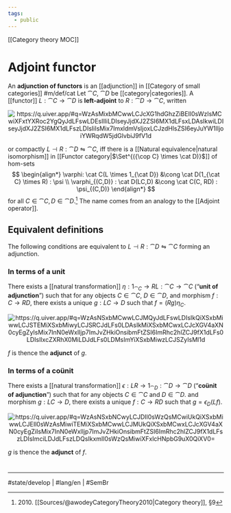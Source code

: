 ```yaml
---
tags:
  - public
---
```

[[Category theory MOC]]
# Adjoint functor

An **adjunction of functors** is an [[adjunction]] in [[Category of small categories]] #m/def/cat
Let $\cat C$, $\cat D$ be [[category|categories]].
A [[functor]] $L : \cat C \to \cat D$ is **left-adjoint** to $R : \cat D \to \cat C$, written

<p align="center"><img align="center" src="https://i.upmath.me/svg/%0A%5Cusetikzlibrary%7Bcalc%7D%0A%5Cusetikzlibrary%7Bdecorations.pathmorphing%7D%0A%5Ctikzset%7Bcurve%2F.style%3D%7Bsettings%3D%7B%231%7D%2Cto%20path%3D%7B(%5Ctikztostart)%0A%20%20%20%20..%20controls%20(%24(%5Ctikztostart)!%5Cpv%7Bpos%7D!(%5Ctikztotarget)!%5Cpv%7Bheight%7D!270%3A(%5Ctikztotarget)%24)%0A%20%20%20%20and%20(%24(%5Ctikztostart)!1-%5Cpv%7Bpos%7D!(%5Ctikztotarget)!%5Cpv%7Bheight%7D!270%3A(%5Ctikztotarget)%24)%0A%20%20%20%20..%20(%5Ctikztotarget)%5Ctikztonodes%7D%7D%2C%0A%20%20%20%20settings%2F.code%3D%7B%5Ctikzset%7Bquiver%2F.cd%2C%231%7D%0A%20%20%20%20%20%20%20%20%5Cdef%5Cpv%23%231%7B%5Cpgfkeysvalueof%7B%2Ftikz%2Fquiver%2F%23%231%7D%7D%7D%2C%0A%20%20%20%20quiver%2F.cd%2Cpos%2F.initial%3D0.35%2Cheight%2F.initial%3D0%7D%0A%25%20TikZ%20arrowhead%2Ftail%20styles.%0A%5Ctikzset%7Btail%20reversed%2F.code%3D%7B%5Cpgfsetarrowsstart%7Btikzcd%20to%7D%7D%7D%0A%5Ctikzset%7B2tail%2F.code%3D%7B%5Cpgfsetarrowsstart%7BImplies%5Breversed%5D%7D%7D%7D%0A%5Ctikzset%7B2tail%20reversed%2F.code%3D%7B%5Cpgfsetarrowsstart%7BImplies%7D%7D%7D%0A%25%20TikZ%20arrow%20styles.%0A%5Ctikzset%7Bno%20body%2F.style%3D%7B%2Ftikz%2Fdash%20pattern%3Don%200%20off%201mm%7D%7D%0A%25%20https%3A%2F%2Fq.uiver.app%2F%23q%3DWzAsMixbMCwwLCJcXG1hdGhzZiBEIl0sWzIsMCwiXFxtYXRoc2YgQyJdLFswLDEsIlIiLDIseyJjdXJ2ZSI6MX1dLFsxLDAsIkwiLDIseyJjdXJ2ZSI6MX1dLFszLDIsIiIsMix7ImxldmVsIjoxLCJzdHlsZSI6eyJuYW1lIjoiYWRqdW5jdGlvbiJ9fV1d%0A%5C%5B%5Cbegin%7Btikzcd%7D%0A%09%7B%5Cmathsf%20D%7D%20%26%26%20%7B%5Cmathsf%20C%7D%0A%09%5Carrow%5B%22%22%7Bname%3D0%2C%20anchor%3Dcenter%2C%20inner%20sep%3D0%7D%2C%20%22R%22'%2C%20curve%3D%7Bheight%3D6pt%7D%2C%20from%3D1-1%2C%20to%3D1-3%5D%0A%09%5Carrow%5B%22%22%7Bname%3D1%2C%20anchor%3Dcenter%2C%20inner%20sep%3D0%7D%2C%20%22L%22'%2C%20curve%3D%7Bheight%3D6pt%7D%2C%20from%3D1-3%2C%20to%3D1-1%5D%0A%09%5Carrow%5B%22%5Cdashv%22%7Banchor%3Dcenter%2C%20rotate%3D-90%7D%2C%20draw%3Dnone%2C%20from%3D1%2C%20to%3D0%5D%0A%5Cend%7Btikzcd%7D%5C%5D%0A#invert" alt="https://q.uiver.app/#q=WzAsMixbMCwwLCJcXG1hdGhzZiBEIl0sWzIsMCwiXFxtYXRoc2YgQyJdLFswLDEsIlIiLDIseyJjdXJ2ZSI6MX1dLFsxLDAsIkwiLDIseyJjdXJ2ZSI6MX1dLFszLDIsIiIsMix7ImxldmVsIjoxLCJzdHlsZSI6eyJuYW1lIjoiYWRqdW5jdGlvbiJ9fV1d" /></p>

or compactly $L \dashv R : \cat D \leftrightharpoons \cat C$,
iff there is a [[Natural equivalence|natural isomorphism]] in [[Functor category|$\Set^{({\cop C} \times \cat D)}$]] of hom-sets
$$
\begin{align*}
\varphi: \cat C(L \times 1_{\cat D}) &\cong \cat D(1_{\cat C} \times R) : \psi \\
\varphi_{(C,D)} : \cat D(LC,D) &\cong \cat C(C, RD) : \psi_{(C,D)}
\end{align*}
$$
for all $C \in \cat C, D \in \cat D$.[^2010]
The name comes from an analogy to the [[Adjoint operator]].


  [^2010]: 2010\. [[Sources/@awodeyCategoryTheory2010|Category theory]], §9

## Equivalent definitions

The following conditions are equivalent to $L \dashv R : \cat D \leftrightharpoons \cat C$ forming an adjunction.

### In terms of a unit

There exists a [[natural transformation]] $\eta : 1_{\cat C} \to RL : \cat C \to \cat C$ (“**unit of adjunction**”) 
such that for any objects $C \in \cat C$, $D \in \cat D$, and morphism $f : C \to RD$, 
there exists a unique $g: LC \to D$ such that $f = (Rg)\eta_{C}$.

<p align="center"><img align="center" src="https://i.upmath.me/svg/%0A%5Cusetikzlibrary%7Bcalc%7D%0A%5Cusetikzlibrary%7Bdecorations.pathmorphing%7D%0A%5Ctikzset%7Bcurve%2F.style%3D%7Bsettings%3D%7B%231%7D%2Cto%20path%3D%7B(%5Ctikztostart)%0A%20%20%20%20..%20controls%20(%24(%5Ctikztostart)!%5Cpv%7Bpos%7D!(%5Ctikztotarget)!%5Cpv%7Bheight%7D!270%3A(%5Ctikztotarget)%24)%0A%20%20%20%20and%20(%24(%5Ctikztostart)!1-%5Cpv%7Bpos%7D!(%5Ctikztotarget)!%5Cpv%7Bheight%7D!270%3A(%5Ctikztotarget)%24)%0A%20%20%20%20..%20(%5Ctikztotarget)%5Ctikztonodes%7D%7D%2C%0A%20%20%20%20settings%2F.code%3D%7B%5Ctikzset%7Bquiver%2F.cd%2C%231%7D%0A%20%20%20%20%20%20%20%20%5Cdef%5Cpv%23%231%7B%5Cpgfkeysvalueof%7B%2Ftikz%2Fquiver%2F%23%231%7D%7D%7D%2C%0A%20%20%20%20quiver%2F.cd%2Cpos%2F.initial%3D0.35%2Cheight%2F.initial%3D0%7D%0A%25%20TikZ%20arrowhead%2Ftail%20styles.%0A%5Ctikzset%7Btail%20reversed%2F.code%3D%7B%5Cpgfsetarrowsstart%7Btikzcd%20to%7D%7D%7D%0A%5Ctikzset%7B2tail%2F.code%3D%7B%5Cpgfsetarrowsstart%7BImplies%5Breversed%5D%7D%7D%7D%0A%5Ctikzset%7B2tail%20reversed%2F.code%3D%7B%5Cpgfsetarrowsstart%7BImplies%7D%7D%7D%0A%25%20TikZ%20arrow%20styles.%0A%5Ctikzset%7Bno%20body%2F.style%3D%7B%2Ftikz%2Fdash%20pattern%3Don%200%20off%201mm%7D%7D%0A%25%20https%3A%2F%2Fq.uiver.app%2F%23q%3DWzAsNSxbMCwwLCJMQyJdLFswLDIsIkQiXSxbMiwwLCJSTEMiXSxbMiwyLCJSRCJdLFs0LDAsIkMiXSxbMCwxLCJcXGV4aXN0cyEgZyIsMix7InN0eWxlIjp7ImJvZHkiOnsibmFtZSI6ImRhc2hlZCJ9fX1dLFs0LDIsIlxcZXRhX0MiLDJdLFs0LDMsImYiXSxbMiwzLCJSZyIsMl1d%0A%5C%5B%5Cbegin%7Btikzcd%7D%0A%09LC%20%26%26%20RLC%20%26%26%20C%20%5C%5C%0A%09%5C%5C%0A%09D%20%26%26%20RD%0A%09%5Carrow%5B%22%7B%5Cexists!%20g%7D%22'%2C%20dashed%2C%20from%3D1-1%2C%20to%3D3-1%5D%0A%09%5Carrow%5B%22Rg%22'%2C%20from%3D1-3%2C%20to%3D3-3%5D%0A%09%5Carrow%5B%22%7B%5Ceta_C%7D%22'%2C%20from%3D1-5%2C%20to%3D1-3%5D%0A%09%5Carrow%5B%22f%22%2C%20from%3D1-5%2C%20to%3D3-3%5D%0A%5Cend%7Btikzcd%7D%5C%5D%0A#invert" alt="https://q.uiver.app/#q=WzAsNSxbMCwwLCJMQyJdLFswLDIsIkQiXSxbMiwwLCJSTEMiXSxbMiwyLCJSRCJdLFs0LDAsIkMiXSxbMCwxLCJcXGV4aXN0cyEgZyIsMix7InN0eWxlIjp7ImJvZHkiOnsibmFtZSI6ImRhc2hlZCJ9fX1dLFs0LDIsIlxcZXRhX0MiLDJdLFs0LDMsImYiXSxbMiwzLCJSZyIsMl1d" /></p>

$f$ is thence the **adjunct** of $g$.

### In terms of a coünit

There exists a [[natural transformation]] $\epsilon : LR \to 1_{\cat D} : \cat D \to \cat D$ (“**coünit of adjunction**”)
such that for any objects $C \in \cat C$ and $D \in \cat D$.
and morphism $g: L C \to D$,
there exists a unique $f : C \to RD$ such that $g = \epsilon_{D}(Lf)$.

<p align="center"><img align="center" src="https://i.upmath.me/svg/%0A%5Cusetikzlibrary%7Bcalc%7D%0A%5Cusetikzlibrary%7Bdecorations.pathmorphing%7D%0A%5Ctikzset%7Bcurve%2F.style%3D%7Bsettings%3D%7B%231%7D%2Cto%20path%3D%7B(%5Ctikztostart)%0A%20%20%20%20..%20controls%20(%24(%5Ctikztostart)!%5Cpv%7Bpos%7D!(%5Ctikztotarget)!%5Cpv%7Bheight%7D!270%3A(%5Ctikztotarget)%24)%0A%20%20%20%20and%20(%24(%5Ctikztostart)!1-%5Cpv%7Bpos%7D!(%5Ctikztotarget)!%5Cpv%7Bheight%7D!270%3A(%5Ctikztotarget)%24)%0A%20%20%20%20..%20(%5Ctikztotarget)%5Ctikztonodes%7D%7D%2C%0A%20%20%20%20settings%2F.code%3D%7B%5Ctikzset%7Bquiver%2F.cd%2C%231%7D%0A%20%20%20%20%20%20%20%20%5Cdef%5Cpv%23%231%7B%5Cpgfkeysvalueof%7B%2Ftikz%2Fquiver%2F%23%231%7D%7D%7D%2C%0A%20%20%20%20quiver%2F.cd%2Cpos%2F.initial%3D0.35%2Cheight%2F.initial%3D0%7D%0A%25%20TikZ%20arrowhead%2Ftail%20styles.%0A%5Ctikzset%7Btail%20reversed%2F.code%3D%7B%5Cpgfsetarrowsstart%7Btikzcd%20to%7D%7D%7D%0A%5Ctikzset%7B2tail%2F.code%3D%7B%5Cpgfsetarrowsstart%7BImplies%5Breversed%5D%7D%7D%7D%0A%5Ctikzset%7B2tail%20reversed%2F.code%3D%7B%5Cpgfsetarrowsstart%7BImplies%7D%7D%7D%0A%25%20TikZ%20arrow%20styles.%0A%5Ctikzset%7Bno%20body%2F.style%3D%7B%2Ftikz%2Fdash%20pattern%3Don%200%20off%201mm%7D%7D%0A%25%20https%3A%2F%2Fq.uiver.app%2F%23q%3DWzAsNSxbNCwyLCJDIl0sWzQsMCwiUkQiXSxbMiwwLCJEIl0sWzAsMiwiTEMiXSxbMCwwLCJMUkQiXSxbMCwxLCJcXGV4aXN0cyEgZiIsMix7InN0eWxlIjp7ImJvZHkiOnsibmFtZSI6ImRhc2hlZCJ9fX1dLFszLDIsImciLDJdLFszLDQsIkxmIl0sWzQsMiwiXFxlcHNpbG9uX0QiXV0%3D%0A%5C%5B%5Cbegin%7Btikzcd%7D%0A%09LRD%20%26%26%20D%20%26%26%20RD%20%5C%5C%0A%09%5C%5C%0A%09LC%20%26%26%26%26%20C%0A%09%5Carrow%5B%22%7B%5Cepsilon_D%7D%22%2C%20from%3D1-1%2C%20to%3D1-3%5D%0A%09%5Carrow%5B%22Lf%22%2C%20from%3D3-1%2C%20to%3D1-1%5D%0A%09%5Carrow%5B%22g%22'%2C%20from%3D3-1%2C%20to%3D1-3%5D%0A%09%5Carrow%5B%22%7B%5Cexists!%20f%7D%22'%2C%20dashed%2C%20from%3D3-5%2C%20to%3D1-5%5D%0A%5Cend%7Btikzcd%7D%5C%5D%0A#invert" alt="https://q.uiver.app/#q=WzAsNSxbNCwyLCJDIl0sWzQsMCwiUkQiXSxbMiwwLCJEIl0sWzAsMiwiTEMiXSxbMCwwLCJMUkQiXSxbMCwxLCJcXGV4aXN0cyEgZiIsMix7InN0eWxlIjp7ImJvZHkiOnsibmFtZSI6ImRhc2hlZCJ9fX1dLFszLDIsImciLDJdLFszLDQsIkxmIl0sWzQsMiwiXFxlcHNpbG9uX0QiXV0=" /></p>

$g$ is thence the **adjunct** of $f$.


#
---
#state/develop  | #lang/en | #SemBr
